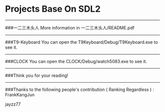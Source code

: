 # Projects Base On SDL2
<hr>
###一二三木头人
More information in 一二三木头人/README.pdf
<hr>
###T9-Keyboard
You can open the T9Keyboard/Debug/T9Keyboard.exe to see it.
<hr>
###CLOCK
You can open the CLOCK/Debug/watch5083.exe to see it.
<hr>
###Think you for your reading!  
<hr>
###Thanks to the following people's contribution ( Ranking Regardless ) :
FrankKangJun

jayzz77